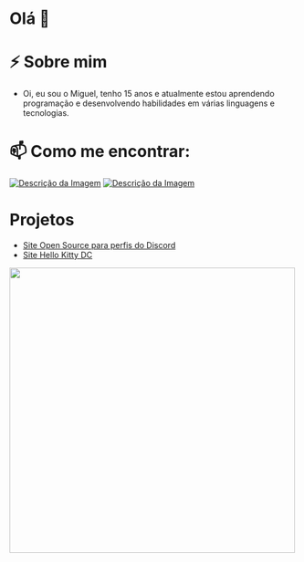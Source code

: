 # Olá 👋

# ⚡ Sobre mim

* Oi, eu sou o Miguel, tenho 15 anos e atualmente estou aprendendo programação e desenvolvendo habilidades em várias linguagens e tecnologias.

# 📫 Como me encontrar: 
[![Descrição da Imagem](https://camo.githubusercontent.com/e818212b5e40fd6507738970e6baa7f3ec80e6645e7af32938b731e8e0c99000/68747470733a2f2f736b696c6c69636f6e732e6465762f69636f6e733f693d696e7374616772616d)](https://instagram.com/a1mleg) [![Descrição da Imagem](https://camo.githubusercontent.com/79073fe11d61ccf50f6ab953e7263decb652fa684aa0fc11948e48dd36eb82ec/68747470733a2f2f736b696c6c69636f6e732e6465762f69636f6e733f693d646973636f7264)](https://discord.com/users/497843222245146651)

# Projetos

* [Site Open Source para perfis do Discord](https://github.com/a1mleg/Discord-Website-Profile)
* [Site Hello Kitty DC](https://webamor.xyz/)



<img src="https://25.media.tumblr.com/0eaab9325653ce36265baf43536385d7/tumblr_meufgctlHb1qlxsqzo1_500.gif" width="500" />

